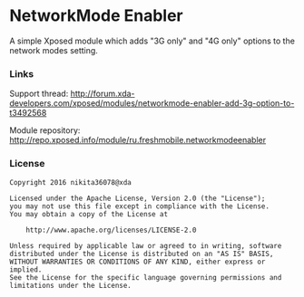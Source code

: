 # NetworkMode Enabler
A simple Xposed module which adds "3G only" and "4G only" options to the network modes setting.

### Links

Support thread: http://forum.xda-developers.com/xposed/modules/networkmode-enabler-add-3g-option-to-t3492568

Module repository: http://repo.xposed.info/module/ru.freshmobile.networkmodeenabler


### License

```
Copyright 2016 nikita36078@xda

Licensed under the Apache License, Version 2.0 (the "License");
you may not use this file except in compliance with the License.
You may obtain a copy of the License at

    http://www.apache.org/licenses/LICENSE-2.0

Unless required by applicable law or agreed to in writing, software
distributed under the License is distributed on an "AS IS" BASIS,
WITHOUT WARRANTIES OR CONDITIONS OF ANY KIND, either express or implied.
See the License for the specific language governing permissions and
limitations under the License.
```